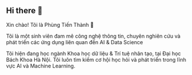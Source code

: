 ## Hi there 👋

Xin chào! Tôi là Phùng Tiến Thành 👋

Tôi là một sinh viên đam mê công nghệ thông tin, chuyên nghiên cứu và phát triển các ứng dụng liên quan đến AI & Data Science

Tôi hiện đang học ngành Khoa học dữ liệu & Trí tuệ nhân tạo, tại Đại học Bách Khoa Hà Nội. Tôi luôn tìm kiếm cơ hội học hỏi và phát triển trong lĩnh vực AI và Machine Learning.
